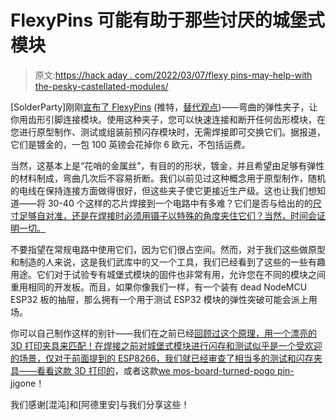 # FlexyPins 可能有助于那些讨厌的城堡式模块

> 原文:[https://hack aday . com/2022/03/07/flexy pins-may-help-with the-pesky-castellated-modules/](https://hackaday.com/2022/03/07/flexypins-might-help-with-those-pesky-castellated-modules/)

[SolderParty]刚刚[宣布了 FlexyPins](https://twitter.com/solderparty/status/1499441613663346689) (推特，[替代观点](https://nitter.kavin.rocks/solderparty/status/1499441613663346689))——弯曲的弹性夹子，让你用齿形引脚连接模块。使用这种夹子，您可以快速连接和断开任何齿形模块，在您进行原型制作、测试或组装前预闪存模块时，无需焊接即可交换它们。据报道，它们是镀金的，一包 100 英镑会花掉你 6 欧元，不包括运费。

当然，这基本上是“花哨的金属丝”，有目的的形状，镀金，并且希望由足够有弹性的材料制成，弯曲几次后不容易折断。我们以前见过这种概念用于原型制作，随机的电线在保持连接方面做得很好，但这些夹子使它更接近生产级。这也让我们想知道——将 30-40 个这样的芯片焊接到一个电路中有多难？它们是否与给出的的[尺寸足够自对准，还是在焊接时必须用镊子以特殊的角度夹住它们？当然，时间会证明一切。](https://github.com/solderparty/flexypin)

不要指望在常规电路中使用它们，因为它们很占空间。然而，对于我们这些做原型和制造的人来说，这是我们武库中的又一个工具，我们已经看到了这些的一些有趣用途。它们对于试验专有城堡式模块的固件也非常有用，允许您在不同的模块之间重用相同的开发板。而且，如果你像我们一样，有一个装有 dead NodeMCU ESP32 板的抽屉，那么拥有一个用于测试 ESP32 模块的弹性突破可能会派上用场。

你可以自己制作这样的别针——我们在之前已经[回顾过这个原理，用一个漂亮的 3D 打印夹具来匹配！在焊接之前对城堡式模块进行闪存和测试似乎是一个受欢迎的场景，仅对于前面提到的 ESP8266，我们就已经审查了相当多的测试和闪存夹具——看看](https://hackaday.com/2021/01/10/esp8266-socket-is-a-snap-fit-breadboard-friendly-wonder/)[这款 3D 打印的](https://hackaday.com/2019/12/07/simple-pogo-programmer-for-esp8266-modules/)，或者这款[we mos-board-turned-pogo pin-jig](https://hackaday.com/2019/05/18/breakout-board-becomes-pogo-pin-programmer/)one！

我们感谢[混沌]和[阿德里安]与我们分享这些！